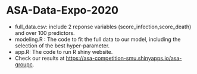 # ASA-Data-Expo-2020

- full_data.csv: include 2 reponse variables (score_infection,score_death) and over 100 predictors.
- modeling.R : The code to fit the full data to our model, including the selection of the best hyper-parameter.
- app.R: The code to run R shiny website.
- Check our results at https://asa-competition-smu.shinyapps.io/asa-groupc.
